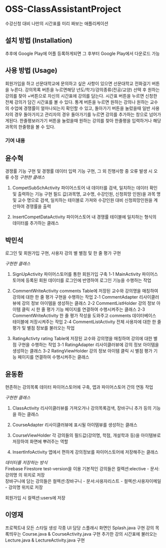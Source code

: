 # OSS-ClassAssistantProject
수강신청 대비 나만의 시간표를 미리 짜보는 애플리케이션

## 설치 방법 (Installation)
추후에 Google Play에 어플 등록하게되면 그 후부터 Google Play에서 다운로드 가능

## 사용 방법 (Usage)
회원가입을 하고 선문대학교에 문의하고 싶은 사항이 있으면 선문대학교 전화걸기 버튼을 누른다.
강의목록 버튼을 누르면해당 년도/학기/강의종류(전공/교양) 선택 후 원하는 강의를 찾아 +버튼으로 자신의 시간표에 강의를 담는다.
시간표 버튼을 누르면 신청한 전체 강의가 담긴 시간표를 볼 수 있다.
통계 버튼을 누르면 원하는 강의나 원하는 교수의 수업에 경쟁률이 얼마나되는지 확인할 수 있고,
돌아가기 버튼을 눌렀을때 일반 사용자의 경우 돌아가지고 관리자의 경우 돌아가기를 누르면 강의를 추가하는 창으로 넘어가게된다.
한줄평보러가기 버튼을 눌렀을때 원하는 강의를 찾아 한줄평을 입력하거나 해당 과목의 한줄평을 볼 수 있다.

### 기여 내용
## 윤수혁
경쟁률 기능 구현 및 경쟁률 데이터 입력 기능 구현, 그 외 진행사항 중 오류 발생 시 오류 수정
*구현한 클래스*
1. CompetSubSchActivity
파이어스토어 내 데이터를 검색, 일치하는 데이터 확인 및 출력하는 기능 구현
필드 값(과목명, 교수명, 수강인원, 신청희망 인원)을 과목 명 및 교수 명으로 검색, 일치하는 테이블로 가져와
수강인원 대비 신청희망인원을 계산하여 경쟁률을 출력

2. InsertCompetDataActivity
파이어스토어 내 경쟁률 테이블에 일치하는 형식의 데이터를 추가하는 클래스

## 박민석
로그인 및 회원가입 구현, 사용자 강의 별 별점 및 한 줄 평가 구현

*구현한 클래스*

1. SignUpActivity
파이어스토어를 통한 회원가입 구축 
   1-1 MainActivity
   파이어스토어에 등록된 회원 데이터를 로그인에 반영하여 로그인 기능을 수행하는 작업
   
2. CommentWriteActivity
   comments Table에 저장된 교수와 강의명을 매칭하여 강의에 대한 한 줄 평가 구현을 수행하는 작업
   2-1 CommentAdapter
   리사이클러뷰에 강의 정보 아이템을 생성하는 클래스
   2-2 CommentListHolder
   강의 정보 아이템 클릭 시 한 줄 평가 기능 페이지를 연결하여 수행시켜주는 클래스
   2-3 CommentWriteActivity
   한 줄 평가 작성을 도와주고 comments 데이터베이스 테이블에 저장시켜주는 작업
   2-4 CommentListActivity
   전체 사용자에 대한 한 줄 평가 및 별점 정보를 불러오는 작업
   
3. RatingActivty
 rating Table에 저장된 교수와 강의명을 매칭하여 강의에 대한 별점 구현을 수행하는 작업
   3-1 RatingAdapter
   리사이클러뷰에 강의 정보 아이템을 생성하는 클래스
   3-2 RatingViewHolder
   강의 정보 아이템 클릭 시 별점 평가 기능 페이지를 연결하여 수행시켜주는 클래스

   
   
   
## 윤동환
현존하는 강의목록 데이터 파이어스토어에 구축, 앱과 파이어스토어 간의 연동 작업

*구현한 클래스*
1. ClassActivity
리사이클러뷰를 가져오거나 강의목록검색, 장바구니 추가 등의 기능을 하는 클래스

2. CourseAdapter
리사이클러뷰에 표시될 아이템뷰를 생성하는 클래스

3. CourseViewHolder
각 강의들의 필드값(강의명, 학점, 개설학과 등)을 아이템뷰로 저장하여 화면에 뿌려주는 역할

4. InsertInfoActivity
앱에서 편하게 강의정보를 파이어스토어에 저장해주는 클래스

*데이터를 저장하는 방식*  
Firebase Firestore test-version을 이용
기본적인 강의들은 컬렉션:elective - 문서:강의명 의 위치로 저장   
장바구니에 담는 강의들은 컬렉션:장바구니 - 문서:사용자리스트 - 컬렉션:사용자이메일 - 강의명 위치로 저장

회원가입 시 컬렉션:users에 저장



## 이영재
프로젝트내 모든 스타일 생성
각종 UI 담당
스플래시 화면인 Splash.java 구현
강의 목록띄우는 Course.java & CourseActivity.java 구현
추가한 강의 시간표에 불러오는 Lecture.java & LectureActivity.java 구현
           
